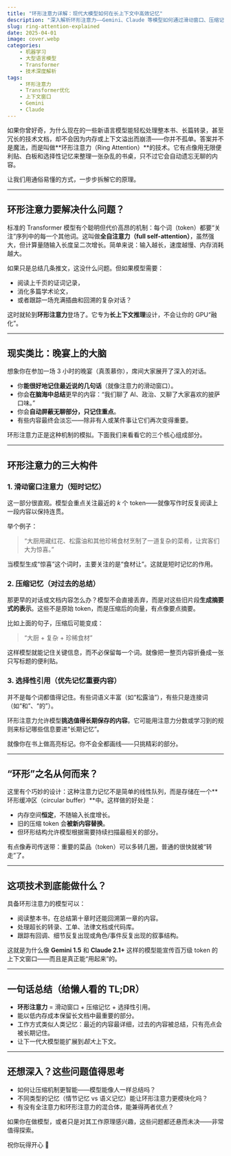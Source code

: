 ```yaml
---
title: "环形注意力详解：现代大模型如何在长上下文中高效记忆"
description: "深入解析环形注意力——Gemini、Claude 等模型如何通过滑动窗口、压缩记忆和选择性引用等巧妙机制高效处理超长上下文。"
slug: ring-attention-explained
date: 2025-04-01
image: cover.webp
categories:
    - 机器学习
    - 大型语言模型
    - Transformer
    - 技术深度解析
tags:
    - 环形注意力
    - Transformer优化
    - 上下文窗口
    - Gemini
    - Claude
---
```


如果你曾好奇，为什么现在的一些新语言模型能轻松处理整本书、长篇转录，甚至冗长的技术文档，却不会因为内存或上下文溢出而崩溃——你并不孤单。答案并不是魔法，而是叫做**环形注意力（Ring Attention）**的技术。它有点像用无限便利贴、白板和选择性记忆来整理一张杂乱的书桌，只不过它会自动遗忘无聊的内容。

让我们用通俗易懂的方式，一步步拆解它的原理。

---

## 环形注意力要解决什么问题？

标准的 Transformer 模型有个聪明但代价高昂的机制：每个词（token）都要“关注”序列中的每一个其他词。这叫做**全自注意力（full self-attention）**，虽然强大，但计算量随输入长度呈二次增长。简单来说：输入越长，速度越慢、内存消耗越大。

如果只是总结几条推文，这没什么问题。但如果模型需要：

- 阅读上千页的证词记录，
- 消化多篇学术论文，
- 或者跟踪一场充满插曲和回溯的复杂对话？

这时就轮到**环形注意力**登场了。它专为**长上下文推理**设计，不会让你的 GPU“融化”。

---

## 现实类比：晚宴上的大脑

想象你在参加一场 3 小时的晚宴（真羡慕你），席间大家展开了深入的对话。

- 你**能很好地记住最近说的几句话**（就像注意力的滑动窗口）。
- 你会**在脑海中总结**更早的内容：“我们聊了 AI、政治、又聊了大家喜欢的披萨口味。”
- 你会**自动屏蔽无聊部分，只记住重点**。
- 有些内容最终会淡忘——除非有人或某件事让它们再次变得重要。

环形注意力正是这种机制的模拟。下面我们来看看它的三个核心组成部分。

---

## 环形注意力的三大构件

### 1. 滑动窗口注意力（短时记忆）

这一部分很直观。模型会重点关注最近的 *k* 个 token——就像写作时反复阅读上一段内容以保持连贯。

举个例子：
> “大厨用藏红花、松露油和其他珍稀食材烹制了一道复杂的菜肴，让宾客们大为惊喜。”

当模型生成“惊喜”这个词时，主要关注的是“食材让”。这就是短时记忆的作用。

### 2. 压缩记忆（对过去的总结）

那更早的对话或文档内容怎么办？模型不会直接丢弃，而是对这些旧片段**生成摘要式的表示**。这些不是原始 token，而是压缩后的向量，有点像要点摘要。

比如上面的句子，压缩后可能变成：
> “大厨 + 复杂 + 珍稀食材”

这样模型就能记住关键信息，而不必保留每一个词。就像把一整页内容折叠成一张只写标题的便利贴。

### 3. 选择性引用（优先记忆重要内容）

并不是每个词都值得记住。有些词语义丰富（如“松露油”），有些只是连接词（如“和”、“的”）。

环形注意力允许模型**挑选值得长期保存的内容**。它可能用注意力分数或学习到的规则来标记哪些信息要进“长期记忆”。

就像你在书上做高亮标记。你不会全都画线——只挑精彩的部分。

---

## “环形”之名从何而来？

这里有个巧妙的设计：这种注意力记忆不是简单的线性队列，而是存储在一个**环形缓冲区（circular buffer）**中。这样做的好处是：

- 内存空间**恒定**，不随输入长度增长。
- 旧的压缩 token 会**被新内容替换**。
- 但环形结构允许模型根据需要持续扫描最相关的部分。

有点像寿司传送带：重要的菜品（token）可以多转几圈，普通的很快就被“转走”了。

---

## 这项技术到底能做什么？

具备环形注意力的模型可以：

- 阅读整本书，在总结第十章时还能回溯第一章的内容。
- 处理超长的转录、工单、法律文档或代码库。
- 跟踪有回调、细节反复出现或角色/事件反复出现的叙事结构。

这就是为什么像 **Gemini 1.5** 和 **Claude 2.1+** 这样的模型能宣传百万级 token 的上下文窗口——而且是真正能“用起来”的。

---

## 一句话总结（给懒人看的 TL;DR）

- **环形注意力** = 滑动窗口 + 压缩记忆 + 选择性引用。
- 能以低内存成本保留长文档中最重要的部分。
- 工作方式类似人类记忆：最近的内容最详细，过去的内容被总结，只有亮点会被长期记住。
- 让下一代大模型能扩展到*超大*上下文。

---

## 还想深入？这些问题值得思考

- 如何让压缩机制更智能——模型能像人一样总结吗？
- 不同类型的记忆（情节记忆 vs 语义记忆）能让环形注意力更模块化吗？
- 有没有全注意力和环形注意力的混合体，能兼得两者优点？

如果你在做模型，或者只是对其工作原理感兴趣，这些问题都还悬而未决——非常值得探索。

祝你玩得开心 🧠